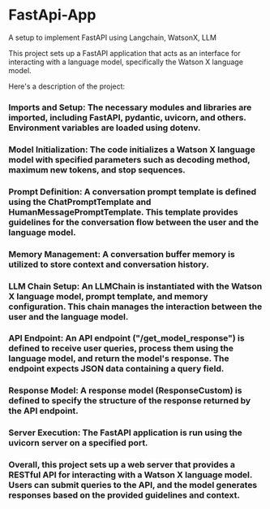 # FastApi-App
A setup to implement FastAPI using Langchain, WatsonX, LLM 


This project sets up a FastAPI application that acts as an interface for interacting with a language model, specifically the Watson X language model. 

Here's a description of the project:

### Imports and Setup: The necessary modules and libraries are imported, including FastAPI, pydantic, uvicorn, and others. Environment variables are loaded using dotenv.

### Model Initialization: The code initializes a Watson X language model with specified parameters such as decoding method, maximum new tokens, and stop sequences.

### Prompt Definition: A conversation prompt template is defined using the ChatPromptTemplate and HumanMessagePromptTemplate. This template provides guidelines for the conversation flow between the user and the language model.

### Memory Management: A conversation buffer memory is utilized to store context and conversation history.

### LLM Chain Setup: An LLMChain is instantiated with the Watson X language model, prompt template, and memory configuration. This chain manages the interaction between the user and the language model.

### API Endpoint: An API endpoint ("/get_model_response") is defined to receive user queries, process them using the language model, and return the model's response. The endpoint expects JSON data containing a query field.

### Response Model: A response model (ResponseCustom) is defined to specify the structure of the response returned by the API endpoint.

### Server Execution: The FastAPI application is run using the uvicorn server on a specified port.

### Overall, this project sets up a web server that provides a RESTful API for interacting with a Watson X language model. Users can submit queries to the API, and the model generates responses based on the provided guidelines and context. 
